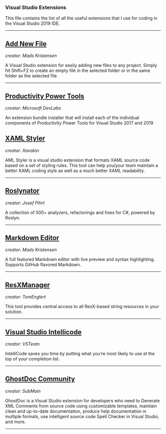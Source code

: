 ### Visual Studio Extensions
This file contains the list of all the useful extensions that I use for coding in the Visual Studio 2019 IDE.

---

## [Add New File](https://marketplace.visualstudio.com/items?itemName=MadsKristensen.AddNewFile)
*creator: Mads Kristensen*

A Visual Studio extension for easily adding new files to any project. Simply hit Shift+F2 to create an empty file in the selected folder or in the same folder as the selected file.

---

## [Productivity Power Tools](https://marketplace.visualstudio.com/items?itemName=VisualStudioPlatformTeam.ProductivityPowerPack2017)
*creator: Microsoft DevLabs*

An extension bundle installer that will install each of the individual components of Productivity Power Tools for Visual Studio 2017 and 2019

## [XAML Styler](https://marketplace.visualstudio.com/items?itemName=TeamXavalon.XAMLStyler)
*creator: Xavalon*

AML Styler is a visual studio extension that formats XAML source code based on a set of styling rules. This tool can help you/your team maintain a better XAML coding style as well as a much better XAML readability.

---

## [Roslynator](https://marketplace.visualstudio.com/items?itemName=josefpihrt.Roslynator2019)
*creator: Josef Pihrt*

A collection of 500+ analyzers, refactorings and fixes for C#, powered by Roslyn.

---
## [Markdown Editor](https://marketplace.visualstudio.com/items?itemName=MadsKristensen.MarkdownEditor)
*creator: Mads Kristensen*

A full featured Markdown editor with live preview and syntax highlighting. Supports GitHub flavored Markdown.

---
## [ResXManager](https://marketplace.visualstudio.com/items?itemName=TomEnglert.ResXManager)
*creator: TomEnglert*

This tool provides central access to all ResX-based string resources in your solution.

---
## [Visual Studio Intellicode](https://visualstudio.microsoft.com/services/intellicode/)
*creator: VSTeam*

IntelliCode saves you time by putting what you’re most likely to use at the top of your completion list.

---
## [GhostDoc Community](https://marketplace.visualstudio.com/items?itemName=sergeb.GhostDoc)
*creator: SubMain*

GhostDoc is a Visual Studio extension for developers who need to Generate XML Comments from source code using customizable templates, maintain clean and up-to-date documentation, produce help documentation in multiple formats, use intelligent source code Spell Checker in Visual Studio, and more.

---


